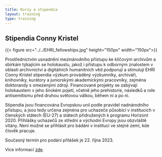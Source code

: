 ```yaml
---
title: Kurzy a stipendia
layout: training
type: training
---
```


## Stipendia Conny Kristel

{{< figure src="../../EHRI_fellowships.jpg" height="150px" width="150px">}}

Prostřednictvím usnadnění mezinárodního přístupu ke klíčovým archivům a sbírkám týkajícím se holokaustu, jakož i přístupu k odborným znalostem v oblasti archivnictví a digitálních humanitních věd podporují a stimulují EHRI Conny Kristel stipendia výzkum prováděný výzkumníky, archiváři, knihovníky, kurátory a juniorskými akademickými pracovníky, zejména doktorandy s omezenými zdroji. Financované projekty se zabývají holokaustem v jeho širokém pojetí, včetně jeho prehistorie, následků a role antisemitismu před druhou světovou válkou, během ní a po ní.

Stipendia jsou financována Evropskou unií podle pravidel nadnárodního přístupu, a jsou tedy určena zejména pro uchazeče působící v institucích v členských státech (EU-27) a státech přidružených k programu Horizont 2020. Přihlášky uchazečů ze střední a východní Evropy jsou obzvláště vítány. Není možné se přihlásit pro bádání v instituci ve stejné zemi, kde člověk pracuje.

Současný termín pro podání přilášek je 22. října 2023.

Více informací [zde](https://www.ehri-project.eu/Conny-Kristel-Fellowships_2023).
<!--
{{< figure class="fig-side" src="../images/names-2.png" caption=`
##### Another Caption

This figure is on its side.` >}}
-->
